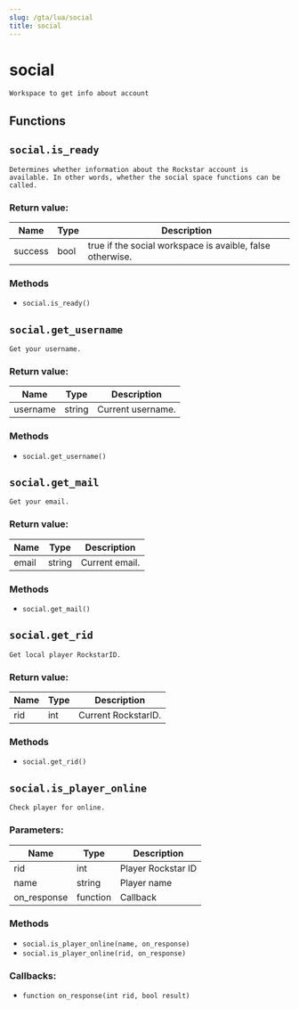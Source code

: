 ```yaml
---
slug: /gta/lua/social
title: social
---
```


# social

```ebnf
Workspace to get info about account
```

## Functions

## `social.is_ready`

`Determines whether information about the Rockstar account is available. In other words, whether the social space functions can be called.`

### Return value:

| Name    | Type | Description                                               |
| ------- | ---- | --------------------------------------------------------- |
| success | bool | true if the social workspace is avaible, false otherwise. |

### Methods

* `social.is_ready()`

## `social.get_username`

`Get your username.`

### Return value:

| Name     | Type   | Description       |
| -------- | ------ | ----------------- |
| username | string | Current username. |

### Methods

* `social.get_username()`

## `social.get_mail`

`Get your email.`

### Return value:

| Name  | Type   | Description    |
| ----- | ------ | -------------- |
| email | string | Current email. |

### Methods

* `social.get_mail()`

## `social.get_rid`

`Get local player RockstarID.`

### Return value:

| Name | Type | Description         |
| ---- | ---- | ------------------- |
| rid  | int  | Current RockstarID. |

### Methods

* `social.get_rid()`

## `social.is_player_online`

`Check player for online.`

### Parameters:

| Name        | Type     | Description        |
| ----------- | -------- | ------------------ |
| rid         | int      | Player Rockstar ID |
| name        | string   | Player name        |
| on_response | function | Callback           |

### Methods

* `social.is_player_online(name, on_response)`
* `social.is_player_online(rid, on_response)`

### Callbacks:

* `function on_response(int rid, bool result)`
